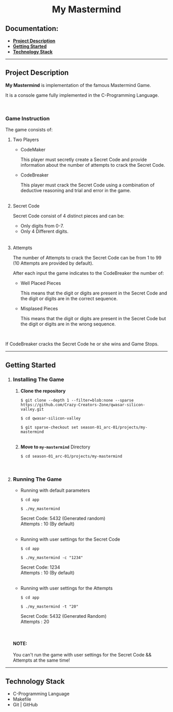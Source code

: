 <h1 align="center">My Mastermind</h1>

<h2>Documentation:</h2>
<ul>
    <li><a href="#project-description"><b>Project Description</b></a></li>
    <li><a href="#getting-started"><b>Getting Started</b></a></li>
    <li><a href="#technology-stack"><b>Technology Stack</b></a></li>
</ul>
<hr>

<!--Project Description-->
<div>
    <h2>Project Description</h2>
    <p><b>My Mastermind</b> is implementation of the famous Mastermind Game.</p>
    <p>It is a console game fully implemented in the C-Programming Language.</p><br>
    <h3>Game Instruction</h3>
    <p>The game consists of:</p>
    <ol>
        <li>Two Players</li>
        <ul>
            <li>CodeMaker</li>
            <p>This player must secretly сreate a Secret Code and provide information about the number of attempts to crack the Secret Code.</p>
            <li>CodeBreaker</li>
            <p>This player must crack the Secret Code using a combination of deductive reasoning and trial and error in the game.</p>
        </ul><br>
        <li>Secret Code</li>
        <p>Secret Code consist of 4 distinct pieces and can be:</p>
        <ul>
            <li>Only digits from 0-7.</li>
            <li>Only 4 Different digits.</li>
        </ul><br><br>
        <li>Attempts</li>
        <p>The number of Attempts to crack the Secret Code can be from 1 to 99 (10 Attempts are provided by default).</p>
        <p>After each input the game indicates to the CodeBreaker the number of:</p>
        <ul>
            <li>Well Placed Pieces</li>
            <p>This means that the digit or digits are present in the Secret Code and the digit or digits are in the correct sequence.</p>
            <li>Misplased Pieces</li>
            <p>This means that the digit or digits are present in the Secret Code but the digit or digits are in the wrong sequence.</p>
        </ul>
    </ol><br>
    <p>If CodeBreaker cracks the Secret Code he or she wins and Game Stops.</p>
</div>
<hr>

<!--Getting Started-->
<div>
    <h2>Getting Started</h2>
    <ol type="1">
        <li><h3>Installing The Game</h3></li>
        <ol type="1">
            <li><b>Clone the repository</b></li>
                <p><code>$ git clone --depth 1 --filter=blob:none --sparse https://github.com/Crazy-Creators-Zone/qwasar-silicon-valley.git</code></p>
                <p><code>$ cd qwasar-silicon-valley</code></p>
                <p><code>$ git sparse-checkout set season-01_arc-01/projects/my-mastermind</code></p><br>
            <li><b>Move to <code>my-mastermind</code></b> Directory</li>
                <p><code>$ cd season-01_arc-01/projects/my-mastermind</code></p>
        </ol><br>
        <li><h3>Running The Game</h3></li>
        <ul>
            <li>Running with default parameters</li>
                <p><code>$ cd app</code></p>
                <p><code>$ ./my_mastermind</code></p>
                <p> Secret Code: 5432 (Generated random)<br>
                    Attempts   : 10 (By default)
                </p><br>
            <li>Running with user settings for the Secret Code</li>
                <p><code>$ cd app</code></p>
                <p><code>$ ./my_mastermind -c "1234"</code></p>
                <p> Secret Code: 1234<br>
                    Attempts   : 10 (By default)
                </p><br>
            <li>Running with user settings for the Attempts</li>
                <p><code>$ cd app</code></p>
                <p><code>$ ./my_mastermind -t "20"</code></p>
                <p> Secret Code: 5432 (Generated Random)<br>
                Attempts   : 20
                </p>
        </ul><br>
        <h4>NOTE:</h4>
        <p>You can't run the game with user settings for the Secret Code && Attempts at the same time!</p>
    </ol>
</div>
<hr>

<!--Technology Stack-->
<div>
    <h2>Technology Stack</h2>
    <ul>
        <li>C-Programming Language</li>
        <li>Makefile</li>
        <li>Git | GitHub</li>
    </ul>
</div>